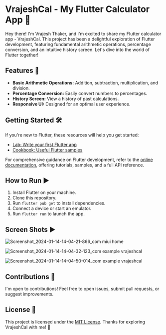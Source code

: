 # VrajeshCal - My Flutter Calculator App 🧮

Hey there! I'm Vrajesh Thaker, and I'm excited to share my Flutter calculator app - VrajeshCal. This project has been a delightful exploration of Flutter development, featuring fundamental arithmetic operations, percentage conversion, and an intuitive history screen. Let's dive into the world of Flutter together!

## Features 🚀

- **Basic Arithmetic Operations:** Addition, subtraction, multiplication, and division.
- **Percentage Conversion:** Easily convert numbers to percentages.
- **History Screen:** View a history of past calculations.
- **Responsive UI:** Designed for an optimal user experience.

## Getting Started 🛠️

If you're new to Flutter, these resources will help you get started:

- [Lab: Write your first Flutter app](https://docs.flutter.dev/get-started/codelab)
- [Cookbook: Useful Flutter samples](https://docs.flutter.dev/cookbook)

For comprehensive guidance on Flutter development, refer to the [online documentation](https://docs.flutter.dev/), offering tutorials, samples, and a full API reference.

## How to Run ▶️

1. Install Flutter on your machine.
2. Clone this repository.
3. Run `flutter pub get` to install dependencies.
4. Connect a device or start an emulator.
5. Run `flutter run` to launch the app.

## Screen Shots ▶️
![Screenshot_2024-01-14-14-04-21-866_com miui home](https://github.com/Vrajesh23/Cal_C_Vrajesh_Flutter/assets/93343411/a7f263b4-c562-4ade-8843-f97c3c3eebcc)

![Screenshot_2024-01-14-14-04-32-123_com example vrajeshcal](https://github.com/Vrajesh23/Cal_C_Vrajesh_Flutter/assets/93343411/62269ff8-ad6b-4709-bf9d-26e44f86e44a)

![Screenshot_2024-01-14-14-04-50-014_com example vrajeshcal](https://github.com/Vrajesh23/Cal_C_Vrajesh_Flutter/assets/93343411/392fa03a-16d9-474f-9e43-407c1df7abd3)



## Contributions 🤝

I'm open to contributions! Feel free to open issues, submit pull requests, or suggest improvements.

## License 📜

This project is licensed under the [MIT License](LICENSE). Thanks for exploring VrajeshCal with me! 🌟
